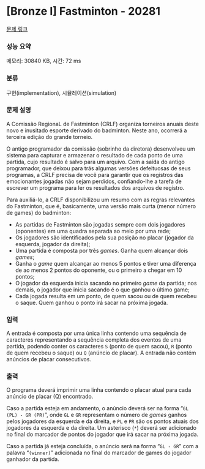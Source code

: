 # [Bronze I] Fastminton - 20281 

[문제 링크](https://www.acmicpc.net/problem/20281) 

### 성능 요약

메모리: 30840 KB, 시간: 72 ms

### 분류

구현(implementation), 시뮬레이션(simulation)

### 문제 설명

<p>A Comissão RegionaL de Fastminton (CRLF) organiza torneiros anuais deste novo e inusitado esporte derivado do badminton. Neste ano, ocorrerá a terceira edição do grande torneio.</p>

<p>O antigo programador da comissão (sobrinho da diretora) desenvolveu um sistema para capturar e armazenar o resultado de cada ponto de uma partida, cujo resultado é salvo para um arquivo. Com a saída do antigo programador, que deixou para trás algumas versões defeituosas de seus programas, a CRLF precisa de você para garantir que os registros das emocionantes jogadas não sejam perdidos, confiando-lhe a tarefa de escrever um programa para ler os resultados dos arquivos de registro.</p>

<p>Para auxiliá-lo, a CRLF disponibilizou um resumo com as regras relevantes do Fastminton, que é, basicamente, uma versão mais curta (menor número de games) do badminton:</p>

<ul>
	<li>As partidas de Fastminton são jogadas sempre com dois jogadores (oponentes) em uma quadra separada ao meio por uma rede;</li>
	<li>Os jogadores são identificados pela sua posição no placar (jogador da esquerda, jogador da direita);</li>
	<li>Uma partida é composta por três <em>games</em>. Ganha quem alcançar dois <em>games</em>;</li>
	<li>Ganha o <em>game</em> quem alcançar ao menos 5 pontos e tiver uma diferença de ao menos 2 pontos do oponente, ou o primeiro a chegar em 10 pontos;</li>
	<li>O jogador da esquerda inicia sacando no primeiro <em>game</em> da partida; nos demais, o jogador que inicia sacando é o que ganhou o último game;</li>
	<li>Cada jogada resulta em um ponto, de quem sacou ou de quem recebeu o saque. Quem ganhou o ponto irá sacar na próxima jogada.</li>
</ul>

### 입력 

 <p>A entrada é composta por uma única linha contendo uma sequência de caracteres representando a sequência completa dos eventos de uma partida, podendo conter os caracteres <code>S</code> (ponto de quem sacou), <code>R</code> (ponto de quem recebeu o saque) ou <code>Q</code> (anúncio de placar). A entrada não contém anúncios de placar consecutivos.</p>

### 출력 

 <p>O programa deverá imprimir uma linha contendo o placar atual para cada anúncio de placar (Q) encontrado.</p>

<p>Caso a partida esteja em andamento, o anúncio deverá ser na forma “<code>GL (PL) - GR (PR)</code>”, onde <code>GL</code> e <code>GR</code> representam o número de <em>games</em> ganhos pelos jogadores da esquerda e da direita, e <code>PL</code> e <code>PR</code> são os pontos atuais dos jogadores da esquerda e da direita. Um asterisco (<code>*</code>) deverá ser adicionado no final do marcador de pontos do jogador que irá sacar na próxima jogada.</p>

<p>Caso a partida já esteja concluída, o anúncio será na forma “<code>GL - GR</code>” com a palavra “<code>(winner)</code>” adicionada no final do marcador de games do jogador ganhador da partida.</p>

